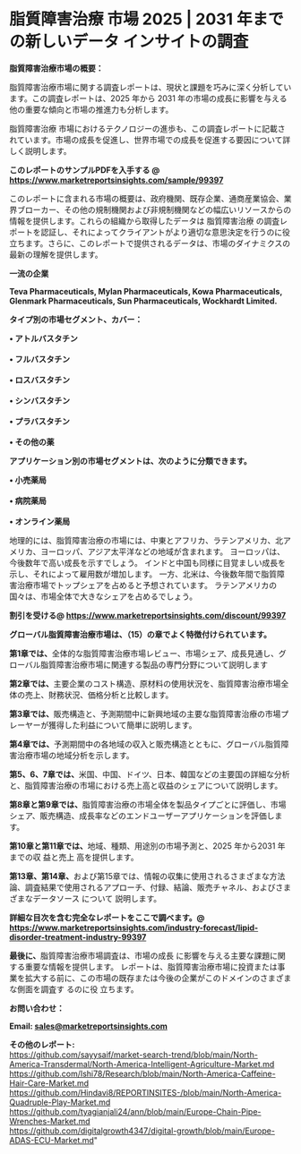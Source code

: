 # 脂質障害治療 市場 2025 | 2031 年までの新しいデータ インサイトの調査

<strong><b>脂質障害治療市場の概要：</b></strong>

脂質障害治療市場に関する調査レポートは、現状と課題を巧みに深く分析しています。この調査レポートは、2025 年から 2031 年の市場の成長に影響を与える他の重要な傾向と市場の推進力も分析します。

脂質障害治療 市場におけるテクノロジーの進歩も、この調査レポートに記載されています。市場の成長を促進し、世界市場での成長を促進する要因について詳しく説明します。

<strong>このレポートのサンプルPDFを入手する @ <a href=https://www.marketreportsinsights.com/sample/99397>https://www.marketreportsinsights.com/sample/99397</a></strong>

このレポートに含まれる市場の概要は、政府機関、既存企業、通商産業協会、業界ブローカー、その他の規制機関および非規制機関などの幅広いリソースからの情報を提供します。これらの組織から取得したデータは 脂質障害治療 の調査レポートを認証し、それによってクライアントがより適切な意思決定を行うのに役立ちます。さらに、このレポートで提供されるデータは、市場のダイナミクスの最新の理解を提供します。

<strong>一流の企業</strong>

<strong><b>Teva Pharmaceuticals, Mylan Pharmaceuticals, Kowa Pharmaceuticals, Glenmark Pharmaceuticals, Sun Pharmaceuticals, Wockhardt Limited.</b></strong>

<strong><b>タイプ別の市場セグメント、カバー：</b></strong>

<strong>• アトルバスタチン<br><br>• フルバスタチン<br><br>• ロスバスタチン<br><br>• シンバスタチン<br><br>• プラバスタチン<br><br>• その他の薬</strong>

<strong><b>アプリケーション別の市場セグメントは、次のように分類できます。</b></strong>

<strong>• 小売薬局<br><br>• 病院薬局<br><br>• オンライン薬局</strong>

 地理的には、脂質障害治療の市場には、中東とアフリカ、ラテンアメリカ、北アメリカ、ヨーロッパ、アジア太平洋などの地域が含まれます。 ヨーロッパは、今後数年で高い成長を示すでしょう。 インドと中国も同様に目覚ましい成長を示し、それによって雇用数が増加します。 一方、北米は、今後数年間で脂質障害治療市場でトップシェアを占めると予想されています。 ラテンアメリカの国々は、市場全体で大きなシェアを占めるでしょう。

<strong>割引を受ける@ <a href=https://www.marketreportsinsights.com/discount/99397>https://www.marketreportsinsights.com/discount/99397</a></strong>

<strong><b>グローバル脂質障害治療市場は、（15）の章でよく特徴付けられています。</b></strong>

<strong><b>第</b></strong><strong><b>1章では、</b></strong>全体的な脂質障害治療市場レビュー、市場シェア、成長見通し、グローバル脂質障害治療市場に関連する製品の専門分野について説明します

<strong><b>第2章では、</b></strong>主要企業のコスト構造、原材料の使用状況を、脂質障害治療市場全体の売上、財務状況、価格分析と比較します。

<strong><b>第3章では、</b></strong>販売構造と、予測期間中に新興地域の主要な脂質障害治療の市場プレーヤーが獲得した利益について簡単に説明します。

<strong><b>第4章では、</b></strong>予測期間中の各地域の収入と販売構造とともに、グローバル脂質障害治療市場の地域分析を示します。

<strong><b>第5、6、7章では、</b></strong>米国、中国、ドイツ、日本、韓国などの主要国の詳細な分析と、脂質障害治療の市場における売上高と収益のシェアについて説明します。

<strong><b>第8章と第9章では、</b></strong>脂質障害治療の市場全体を製品タイプごとに評価し、市場シェア、販売構造、成長率などのエンドユーザーアプリケーションを評価します。

<strong><b>第10章と第11章では、</b></strong>地域、種類、用途別の市場予測と、2025 年から2031 年までの収 益と売上 高を提供します。

<strong><b>第13章、第14章、</b></strong>および第15章では、情報の収集に使用されるさまざまな方法論、調査結果で使用されるアプローチ、付録、結論、販売チャネル、およびさまざまなデータソース について 説明します。

<strong>詳細な目次を含む完全なレポートをここで調べます。@ <a href=https://www.marketreportsinsights.com/industry-forecast/lipid-disorder-treatment-industry-99397>https://www.marketreportsinsights.com/industry-forecast/lipid-disorder-treatment-industry-99397</a></strong>

<strong><b>最後に、</b></strong>脂質障害治療市場調査は、市場の成長 に影響を</a>与える主要な課題に関する重要な情報を提供します。 レポートは、脂質障害治療市場に投資または事業を拡大する前に、この市場の既存または今後の企業がこのドメインのさまざまな側面を調査す るのに役 立ちます。

<strong><b>お問い合わせ：</b></strong>

<strong>Email: </strong><a href=mailto:sales@marketreportsinsights.com><strong>sales@marketreportsinsights.com</strong></a>

<strong>その他のレポート:</strong>
<br>
<a href=https://github.com/sayysaif/market-search-trend/blob/main/North-America-Transdermal/North-America-Intelligent-Agriculture-Market.md>https://github.com/sayysaif/market-search-trend/blob/main/North-America-Transdermal/North-America-Intelligent-Agriculture-Market.md</a>
<br>
<a href=https://github.com/Ishi78/Research/blob/main/North-America-Caffeine-Hair-Care-Market.md>https://github.com/Ishi78/Research/blob/main/North-America-Caffeine-Hair-Care-Market.md</a>
<br>
<a href=https://github.com/Hindavi8/REPORTINSITES-/blob/main/North-America-Quadruple-Play-Market.md>https://github.com/Hindavi8/REPORTINSITES-/blob/main/North-America-Quadruple-Play-Market.md</a>
<br>
<a href=https://github.com/tyagianjali24/ann/blob/main/Europe-Chain-Pipe-Wrenches-Market.md>https://github.com/tyagianjali24/ann/blob/main/Europe-Chain-Pipe-Wrenches-Market.md</a>
<br>
<a href=https://github.com/digitalgrowth4347/digital-growth/blob/main/Europe-ADAS-ECU-Market.md>https://github.com/digitalgrowth4347/digital-growth/blob/main/Europe-ADAS-ECU-Market.md</a>"
